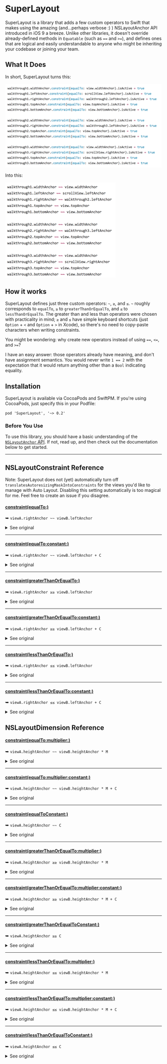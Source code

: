 SuperLayout
===========

SuperLayout is a library that adds a few custom operators to Swift that makes using the amazing (and...perhaps verbose :) ) NSLayoutAnchor API introduced in iOS 9 a breeze. Unlike other libraries, it doesn't override already-defined methods in `Equatable` (such as `==` and `>=`), and defines ones that are logical and easily understandable to anyone who might be inheriting your codebase or joining your team.

What It Does
------------

In short, SuperLayout turns this:

<img src='old1.png' width='589px' />

Into this:

<img src='new1.png' width='355px' />

How it works
------------

SuperLayout defines just three custom operators: `~`, `≥`, and `≤`. `~` roughly corresponds to `equalTo`, `≥` to `greaterThanOrEqualTo`, and `≤` to `lessThanOrEqualTo`. The greater than and less than operators were chosen with practicality in mind; `≥` and `≤` have simple keyboard shortcuts (just `Option` + `<` and `Option` + `>` in Xcode), so there's no need to copy-paste characters when writing constraints.

You might be wondering: why create new operators instead of using `==`, `<=`, and `>=`?

I have an easy answer: those operators already have meaning, and don't have assignment semantics. You would never write `1 == 2` with the expectation that it would return anything other than a `Bool` indicating equality.

Installation
------------

SuperLayout is available via CocoaPods and SwiftPM. If you're using CocoaPods, just specify this in your Podfile:

    pod 'SuperLayout', '~> 0.2'

### Before You Use

To use this library, you should have a basic understanding of the [`NSLayoutAnchor` API](https://developer.apple.com/reference/uikit/nslayoutanchor). If not, read up, and then check out the documentation below to get started.

---

## NSLayoutConstraint Reference

Note: SuperLayout does not (yet) automatically turn off `translatesAutoresizingMaskIntoConstraints` for the views you'd like to manage with Auto Layout. Disabling this setting automatically is too magical for me. Feel free to create an issue if you disagree.

#### [constraint(equalTo:)](https://developer.apple.com/reference/uikit/nslayoutanchor/1500946-constraint)

➥ `viewA.rightAnchor ~~ viewB.leftAnchor`

<details>
  <summary>See original</summary>

  ```swift
  viewA.rightAnchor.constraint(equalTo: viewB.leftAnchor).isActive = true
  ```

</details>

---

#### [constraint(equalTo:constant:)](https://developer.apple.com/reference/uikit/nslayoutanchor/1500937-constraint)

➥ `viewA.rightAnchor ~~ viewB.leftAnchor + C`

<details>
  <summary>See original</summary>

  ```swift
  viewA.rightAnchor.constraint(equalTo: viewB.leftAnchor, constant: C).isActive = true
  ```

</details>

---

#### [constraint(greaterThanOrEqualTo:)](https://developer.apple.com/reference/uikit/nslayoutanchor/1500936-constraint)

➥ `viewA.rightAnchor ≥≥ viewB.leftAnchor`

<details>
  <summary>See original</summary>

  ```swift
  viewA.rightAnchor.constraint(greaterThanOrEqualTo: viewB.leftAnchor).isActive = true
  ```

</details>

---

#### [constraint(greaterThanOrEqualTo:constant:)](https://developer.apple.com/reference/uikit/nslayoutanchor/1500948-constraint)

➥ `viewA.rightAnchor ≥≥ viewB.leftAnchor + C`

<details>
  <summary>See original</summary>

  ```swift
  viewA.rightAnchor.constraint(greaterThanOrEqualTo: viewB.leftAnchor, constant: C).isActive = true
  ```

</details>

---

#### [constraint(lessThanOrEqualTo:)](https://developer.apple.com/reference/uikit/nslayoutanchor/1500953-constraint)

➥ `viewA.rightAnchor ≤≤ viewB.leftAnchor`

<details>
  <summary>See original</summary>

  ```swift
  viewA.rightAnchor.constraint(lessThanOrEqualTo: viewB.leftAnchor).isActive = true
  ```

</details>

---

#### [constraint(lessThanOrEqualTo:constant:)](https://developer.apple.com/reference/uikit/nslayoutanchor/1500959-constraint)

➥ `viewA.rightAnchor ≤≤ viewB.leftAnchor + C`

<details>
  <summary>See original</summary>

  ```swift
  viewA.rightAnchor.constraint(lessThanOrEqualTo: viewB.leftAnchor, constant: C).isActive = true
  ```

</details>

## NSLayoutDimension Reference

#### [constraint(equalTo:multiplier:)](https://developer.apple.com/reference/uikit/nslayoutdimension/1500951-constraint)

➥ `viewA.heightAnchor ~~ viewB.heightAnchor * M`

<details>
  <summary>See original</summary>

  ```swift
  viewA.heightAnchor.constraint(equalTo: viewB.heightAnchor, multiplier: M).isActive = true
  ```

</details>

---

#### [constraint(equalTo:multiplier:constant:)](https://developer.apple.com/reference/uikit/nslayoutdimension/1500934-constraint)

➥ `viewA.heightAnchor ~~ viewB.heightAnchor * M + C`

<details>
  <summary>See original</summary>

  ```swift
  viewA.heightAnchor.constraint(equalTo: viewB.heightAnchor, multiplier: M, constant: C).isActive = true
  ```

</details>

---

#### [constraint(equalToConstant:)](https://developer.apple.com/reference/uikit/nslayoutdimension/1500941-constraint)

➥ `viewA.heightAnchor ~~ C`

<details>
  <summary>See original</summary>

  ```swift
  viewA.heightAnchor.constraint(equalToConstant: C).isActive = true
  ```

</details>

---

#### [constraint(greaterThanOrEqualTo:multiplier:)](https://developer.apple.com/reference/uikit/nslayoutdimension/1500961-constraint)

➥ `viewA.heightAnchor ≥≥ viewB.heightAnchor * M`

<details>
  <summary>See original</summary>

  ```swift
  viewA.heightAnchor.constraint(greaterThanOrEqualTo: viewB.heightAnchor, multiplier: M).isActive = true
  ```

</details>

---

#### [constraint(greaterThanOrEqualTo:multiplier:constant:)](https://developer.apple.com/reference/uikit/nslayoutdimension/1500965-constraint)

➥ `viewA.heightAnchor ≥≥ viewB.heightAnchor * M + C`

<details>
  <summary>See original</summary>

  ```swift
  viewA.heightAnchor.constraint(greaterThanOrEqualTo: viewB.heightAnchor, multiplier: M, constant: C).isActive = true
  ```

</details>

---

#### [constraint(greaterThanOrEqualToConstant:)](https://developer.apple.com/reference/uikit/nslayoutdimension/1500939-constraint)

➥ `viewA.heightAnchor ≥≥ C`

<details>
  <summary>See original</summary>

  ```swift
  viewA.heightAnchor.constraint(greaterThanOrEqualToConstant: C).isActive = true
  ```

</details>

---

#### [constraint(lessThanOrEqualTo:multiplier:)](https://developer.apple.com/reference/uikit/nslayoutdimension/1500943-constraint)

➥ `viewA.heightAnchor ≤≤ viewB.heightAnchor * M`

<details>
  <summary>See original</summary>

  ```swift
  viewA.heightAnchor.constraint(lessThanOrEqualTo: viewB.heightAnchor, multiplier: M).isActive = true
  ```

</details>

---

#### [constraint(lessThanOrEqualTo:multiplier:constant:)](https://developer.apple.com/reference/uikit/nslayoutdimension/1500957-constraint)

➥ `viewA.heightAnchor ≤≤ viewB.heightAnchor * M + C`

<details>
  <summary>See original</summary>

  ```swift
  viewA.heightAnchor.constraint(lessThanOrEqualTo: viewB.heightAnchor, multiplier: M, constant: C).isActive = true
  ```

</details>

---

#### [constraint(lessThanOrEqualToConstant:)](https://developer.apple.com/reference/uikit/nslayoutdimension/1500963-constraint)

➥ `viewA.heightAnchor ≤≤ C`

<details>
  <summary>See original</summary>

  ```swift
  viewA.heightAnchor.constraint(lessThanOrEqualToConstant: C).isActive = true
  ```

</details>
